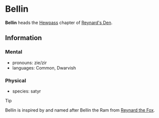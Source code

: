 # Bellin

**Bellin** heads the [Hewpass](../../../societies/esterfell-accord/hewpass.md) chapter of [Reynard's Den](../reynards-den.md).

## Information

### Mental

- pronouns: zie/zir
- languages: Common, Dwarvish

### Physical

- species: satyr

> [!TIP]
> Bellin is inspired by and named after Bellin the Ram from [Reynard the Fox](https://en.wikipedia.org/wiki/Reynard_the_Fox).
